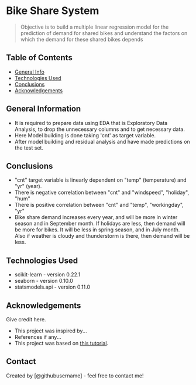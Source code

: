 # Bike Share System
> Objective is to build a multiple linear regression model for the prediction of demand for shared bikes and understand the factors on which the demand for these shared bikes depends


## Table of Contents
* [General Info](#general-information)
* [Technologies Used](#technologies-used)
* [Conclusions](#conclusions)
* [Acknowledgements](#acknowledgements)

<!-- You can include any other section that is pertinent to your problem -->

## General Information
- It is required to prepare data using EDA that is Exploratory Data Analysis, to drop the unnecessary columns and to get necessary data. 
- Here Model building is done taking 'cnt' as target variable.
- After model building and residual analysis and have made predictions on the test set. 

<!-- You don't have to answer all the questions - just the ones relevant to your project. -->

## Conclusions
- "cnt" target variable is linearly dependent on "temp" (temperature) and "yr" (year).
- There is negative correlation between "cnt" and "windspeed", "holiday", "hum"
- There is positive correlation between "cnt" and "temp", "workingday", "yr"
- Bike share demand increases every year, and will be more in winter season and in September month.
If holidays are less, then demand will be more for bikes. It will be less in spring season, and in July month. Also if weather is cloudy and thunderstorm is there, then demand will be less.

<!-- You don't have to answer all the questions - just the ones relevant to your project. -->


## Technologies Used
- scikit-learn - version 0.22.1
- seaborn - version 0.10.0
- statsmodels.api - version 0.11.0

<!-- As the libraries versions keep on changing, it is recommended to mention the version of library used in this project -->

## Acknowledgements
Give credit here.
- This project was inspired by...
- References if any...
- This project was based on [this tutorial](https://www.example.com).


## Contact
Created by [@githubusername] - feel free to contact me!


<!-- Optional -->
<!-- ## License -->
<!-- This project is open source and available under the [... License](). -->

<!-- You don't have to include all sections - just the one's relevant to your project -->
